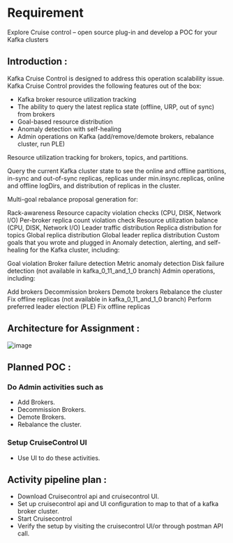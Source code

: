 # Requirement

Explore Cruise control – open source plug-in and develop a POC for your Kafka clusters

## Introduction :

Kafka Cruise Control is designed to address this operation scalability issue.
Kafka Cruise Control provides the following features out of the box:

- Kafka broker resource utilization tracking
- The ability to query the latest replica state (offline, URP, out of sync) from brokers
- Goal-based resource distribution
- Anomaly detection with self-healing
- Admin operations on Kafka (add/remove/demote brokers, rebalance cluster, run PLE)

Resource utilization tracking for brokers, topics, and partitions.

Query the current Kafka cluster state to see the online and offline partitions, in-sync and out-of-sync replicas, replicas under min.insync.replicas, online and offline logDirs, and distribution of replicas in the cluster.

Multi-goal rebalance proposal generation for:

Rack-awareness
Resource capacity violation checks (CPU, DISK, Network I/O)
Per-broker replica count violation check
Resource utilization balance (CPU, DISK, Network I/O)
Leader traffic distribution
Replica distribution for topics
Global replica distribution
Global leader replica distribution
Custom goals that you wrote and plugged in
Anomaly detection, alerting, and self-healing for the Kafka cluster, including:

Goal violation
Broker failure detection
Metric anomaly detection
Disk failure detection (not available in kafka_0_11_and_1_0 branch)
Admin operations, including:

Add brokers
Decommission brokers
Demote brokers
Rebalance the cluster
Fix offline replicas (not available in kafka_0_11_and_1_0 branch)
Perform preferred leader election (PLE)
Fix offline replicas


## Architecture for Assignment :

![image](https://user-images.githubusercontent.com/61533898/99422242-59ad7200-2925-11eb-8eb2-9b0003c27ed8.png)

## Planned POC :

### Do Admin activities such as 
- Add Brokers. 
- Decommission Brokers.
- Demote Brokers.
- Rebalance the cluster.

### Setup CruiseControl UI
- Use UI to do these activities.

## Activity pipeline plan :
 - Download Cruisecontrol api and cruisecontrol UI.
 - Set up cruisecontrol api and UI configuration to map to that of a kafka broker cluster.
 - Start Cruisecontrol
 - Verify the setup by visiting the cruisecontrol UI/or through postman API call.

